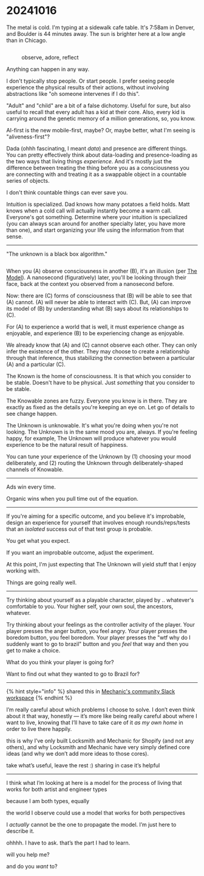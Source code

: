 # 20241016

The metal is cold. I'm typing at a sidewalk cafe table. It's 7:58am in Denver, and Boulder is 44 minutes away. The sun is brighter here at a low angle than in Chicago.

<figure><img src="../../.gitbook/assets/Screenshot 2024-10-16 at 1.48.19 PM.png" alt=""><figcaption><p>observe, adore, reflect</p></figcaption></figure>

Anything can happen in any way.

I don't typically stop people. Or start people. I prefer seeing people experience the physical results of their actions, without involving abstractions like "oh someone intervenes if I do this".

"Adult" and "child" are a bit of a false dichotomy. Useful for sure, but also useful to recall that every adult has a kid at their core. Also, every kid is carrying around the genetic memory of a million generations, so, you know.

AI-first is the new mobile-first, maybe? Or, maybe better, what I'm seeing is "aliveness-first"?

Dada (ohhh fascinating, I meant _data_) and presence are different things. You can pretty effectively think about data-loading and presence-loading as the two ways that living things _experience_. And it's mostly just the difference between treating the thing before you as a consciousness you are connecting with and treating it as a swappable object in a countable series of objects.

I don't think countable things can ever save you.

Intuition is specialized. Dad knows how many potatoes a field holds. Matt knows when a cold call will actually instantly become a warm call. Everyone's got something. Determine where your intuition is specialized (you can always scan around for another specialty later, you have more than one), and start organizing your life using the information from that sense.

***

"The unknown is a black box algorithm."

<figure><img src="../../.gitbook/assets/Screenshot 2024-10-16 at 1.48.39 PM.png" alt=""><figcaption></figcaption></figure>

When you (A) observe consciousness in another (B), it's an illusion (per [The Model](../the-model.md)). A nanosecond (figuratively) later, you'll be looking through their face, back at the context you observed from a nanosecond before.

Now: there are (C) forms of consciousness that (B) will be able to see that (A) cannot. (A) will never be able to interact with (C). But, (A) can improve its model of (B) by understanding what (B) says about its relationships to (C).

For (A) to experience a world that is well, it must experience change as enjoyable, and experience (B) to be experiencing change as enjoyable.

We already know that (A) and (C) cannot observe each other. They can only infer the existence of the other. They may choose to create a relationship through that inference, thus stabilizing the connection between a particular (A) and a particular (C).

The Known is the home of consciousness. It is that which you consider to be stable. Doesn't have to be physical. Just _something_ that you consider to be stable.

The Knowable zones are fuzzy. Everyone you know is in there. They are exactly as fixed as the details you're keeping an eye on. Let go of details to see change happen.

The Unknown is unknowable. It's what you're doing when you're not looking. The Unknown is in the same mood you are, always. If you're feeling happy, for example, The Unknown will produce whatever you would experience to be the natural result of happiness.

You can tune your experience of the Unknown by (1) choosing your mood deliberately, and (2) routing the Unknown through deliberately-shaped channels of Knowable.

***

Ads win every time.

Organic wins when you pull time out of the equation.

***

If you're aiming for a specific outcome, and you believe it's improbable, design an experience for yourself that involves enough rounds/reps/tests that an _isolated_ success out of that test group is probable.

You get what you expect.

If you want an improbable outcome, adjust the experiment.

At this point, I'm just expecting that The Unknown will yield stuff that I enjoy working with.

Things are going really well.

***

Try thinking about yourself as a playable character, played by .. whatever's comfortable to you. Your higher self, your own soul, the ancestors, whatever.

Try thinking about your feelings as the controller activity of the player. Your player presses the anger button, you feel angry. Your player presses the boredom button, you feel boredom. Your player presses the "wtf why do I suddenly want to go to brazil" button and you _feel_ that way and then you get to make a choice.

What do you think your player is going for?

Want to find out what they wanted to go to Brazil for?

***

{% hint style="info" %}
shared this in [Mechanic's community Slack workspace](https://slack.mechanic.dev/)
{% endhint %}

I’m really careful about which problems I choose to solve. I don’t even think about it that way, honestly — it’s more like being really careful about where I want to live, knowing that I’ll have to take care of it _as my own home_ in order to live there happily.

this is why I’ve only built Locksmith and Mechanic for Shopify (and not any others), and why Locksmith and Mechanic have very simply defined core ideas (and why we don’t add more ideas to those cores).

take what’s useful, leave the rest :) sharing in case it’s helpful

***

I think what I’m looking at here is a model for the process of living that works for both artist and engineer types

because I am both types, equally

the world I observe could use a model that works for both perspectives

I _actually_ cannot be the one to propagate the model. I’m just here to describe it.

ohhhh. I have to ask. that’s the part I had to learn.

will you help me?

and do you _want_ to?
